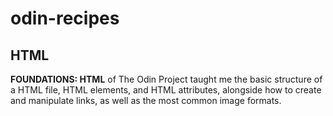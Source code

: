 # odin-recipes
## HTML
<strong>FOUNDATIONS: HTML</strong> of The Odin Project taught me the basic structure of a HTML file, HTML elements, and HTML attributes, alongside how to create and manipulate links, as well as the most common image formats.